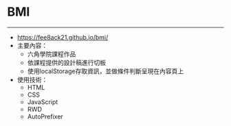 # BMI
---
* https://fee8ack21.github.io/bmi/
* 主要內容： 
  * 六角學院課程作品 
  * 依課程提供的設計稿進行切板 
  * 使用localStorage存取資訊，並做條件判斷呈現在內容頁上 
* 使用技術： 
  * HTML 
  * CSS 
  * JavaScript 
  * RWD 
  * AutoPrefixer
